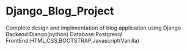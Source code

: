 # Django_Blog_Project
Complete design and implimentation of blog application using Django
Backend:Django(python)
Database:Postgresql
FrontEnd:HTML,CSS,BOOTSTRAP,Javascript(Vanilla)
